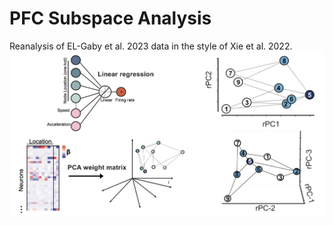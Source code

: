 # PFC Subspace Analysis

Reanalysis of EL-Gaby et al. 2023 data in the style of Xie et al. 2022.
![Alt Text](https://github.com/AdamLoydHarris/pfc_subspaces/blob/master/Images/Figure.png)